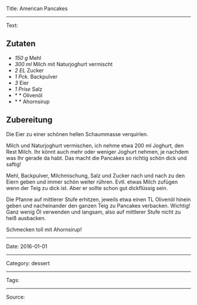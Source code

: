 Title: American Pancakes

----

Text: 

## Zutaten

- *150 g* Mehl
- *300 ml* Milch mit Naturjoghurt vermischt
- *2 EL* Zucker
- *1 Pck.* Backpulver
- *3* Eier
- *1 Prise* Salz
- * * Olivenöl
- * * Ahornsirup

## Zubereitung
Die Eier zu einer schönen hellen Schaummasse verquirlen.

Milch und Naturjoghurt vermischen, ich nehme etwa 200 ml Joghurt, den Rest Milch. Ihr könnt auch mehr oder weniger Joghurt nehmen, je nachdem was Ihr gerade da habt. Das macht die Pancakes so richtig schön dick und saftig!

Mehl, Backpulver, Milchmischung, Salz und Zucker nach und nach zu den Eiern geben und immer schön weiter rühren. Evtl. etwas Milch zufügen wenn der Teig zu dick ist. Aber er sollte schon gut dickflüssig sein.

Die Pfanne auf mittlerer Stufe erhitzen, jeweils etwa einen TL Olivenöl hinein geben und nacheinander den ganzen Teig zu Pancakes verbacken. Wichtig! Ganz wenig Öl verwenden und langsam, also auf mittlerer Stufe nicht zu heiß ausbacken.

Schmecken toll mit Ahornsirup!

----

Date: 2016-01-01

----

Category: dessert

----

Tags: 

----

Source: 